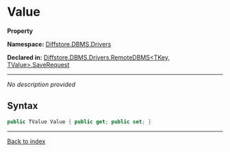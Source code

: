 # Value

**Property**

**Namespace:** [Diffstore.DBMS.Drivers](Diffstore.DBMS.Drivers.md)

**Declared in:** [Diffstore.DBMS.Drivers.RemoteDBMS<TKey, TValue>.SaveRequest](Diffstore.DBMS.Drivers.RemoteDBMS{TKey,TValue}.SaveRequest.md)

------


*No description provided*

## Syntax

```csharp
public TValue Value { public get; public set; }
```

------

[Back to index](index.md)
